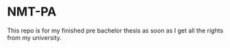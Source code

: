 # NMT-PA
This repo is for my finished pre bachelor thesis as soon as I get all the rights from my university. 
